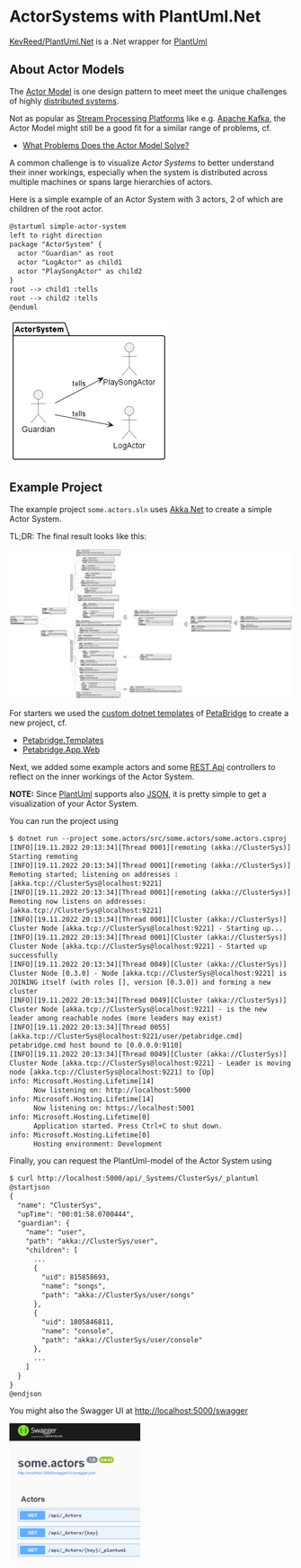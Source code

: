 # ActorSystems with PlantUml.Net

[KevReed/PlantUml.Net](https://github.com/KevReed/PlantUml.Net) is a .Net wrapper for [PlantUml](http://plantuml.com/)

## About Actor Models

The [Actor Model](https://en.wikipedia.org/wiki/Actor_model) is one design pattern to meet meet the unique challenges of highly [distributed systems](https://en.wikipedia.org/wiki/Distributed_computing).

Not as popular as [Stream Processing Platforms](https://en.wikipedia.org/wiki/Stream_processing) like e.g. [Apache Kafka](https://kafka.apache.org/), the Actor Model might still be a good fit for a similar range of problems, cf.

- [What Problems Does the Actor Model Solve?](https://getakka.net/articles/intro/what-problems-does-actor-model-solve.html)

A common challenge is to visualize _Actor Systems_ to better understand their inner workings, especially when the system is distributed across multiple machines or spans large hierarchies of actors.

Here is a simple example of an Actor System with 3 actors, 2 of which are children of the root actor.

```plantuml
@startuml simple-actor-system
left to right direction
package "ActorSystem" {
  actor "Guardian" as root
  actor "LogActor" as child1
  actor "PlaySongActor" as child2
}
root --> child1 :tells
root --> child2 :tells
@enduml
```

![Simple Actor System](./img/actor-systems/simple-actor-system.png)

## Example Project

The example project `some.actors.sln` uses [Akka.Net](https://getakka.net/) to create a simple Actor System.

TL;DR: The final result looks like this:

![Some Actors: ClusterSys](./img/actor-systems/ClusterSys.png)

For starters we used the [custom dotnet templates](https://learn.microsoft.com/en-us/dotnet/core/tools/custom-templates) of [PetaBridge](https://petabridge.com/) to create a new project, cf.

- [Petabridge.Templates](https://github.com/petabridge/petabridge-dotnet-new)
- [Petabridge.App.Web](https://github.com/petabridge/Petabridge.App.Web)

Next, we added some example actors and some [REST Api](https://en.wikipedia.org/wiki/Representational_state_transfer) controllers to reflect on the inner workings of the Actor System.

**NOTE:** Since [PlantUml](https://plantuml.com/) supports also [JSON](https://en.wikipedia.org/wiki/JSON), it is pretty simple to get a visualization of your Actor System.

You can run the project using

```shell
$ dotnet run --project some.actors/src/some.actors/some.actors.csproj
[INFO][19.11.2022 20:13:34][Thread 0001][remoting (akka://ClusterSys)] Starting remoting
[INFO][19.11.2022 20:13:34][Thread 0001][remoting (akka://ClusterSys)] Remoting started; listening on addresses : [akka.tcp://ClusterSys@localhost:9221]
[INFO][19.11.2022 20:13:34][Thread 0001][remoting (akka://ClusterSys)] Remoting now listens on addresses: [akka.tcp://ClusterSys@localhost:9221]
[INFO][19.11.2022 20:13:34][Thread 0001][Cluster (akka://ClusterSys)] Cluster Node [akka.tcp://ClusterSys@localhost:9221] - Starting up...
[INFO][19.11.2022 20:13:34][Thread 0001][Cluster (akka://ClusterSys)] Cluster Node [akka.tcp://ClusterSys@localhost:9221] - Started up successfully
[INFO][19.11.2022 20:13:34][Thread 0049][Cluster (akka://ClusterSys)] Cluster Node [0.3.0] - Node [akka.tcp://ClusterSys@localhost:9221] is JOINING itself (with roles [], version [0.3.0]) and forming a new cluster
[INFO][19.11.2022 20:13:34][Thread 0049][Cluster (akka://ClusterSys)] Cluster Node [akka.tcp://ClusterSys@localhost:9221] - is the new leader among reachable nodes (more leaders may exist)
[INFO][19.11.2022 20:13:34][Thread 0055][akka.tcp://ClusterSys@localhost:9221/user/petabridge.cmd] petabridge.cmd host bound to [0.0.0.0:9110]
[INFO][19.11.2022 20:13:34][Thread 0049][Cluster (akka://ClusterSys)] Cluster Node [akka.tcp://ClusterSys@localhost:9221] - Leader is moving node [akka.tcp://ClusterSys@localhost:9221] to [Up]
info: Microsoft.Hosting.Lifetime[14]
      Now listening on: http://localhost:5000
info: Microsoft.Hosting.Lifetime[14]
      Now listening on: https://localhost:5001
info: Microsoft.Hosting.Lifetime[0]
      Application started. Press Ctrl+C to shut down.
info: Microsoft.Hosting.Lifetime[0]
      Hosting environment: Development
```

Finally, you can request the PlantUml-model of the Actor System using

```shell
$ curl http://localhost:5000/api/_Systems/ClusterSys/_plantuml
@startjson
{
  "name": "ClusterSys",
  "upTime": "00:01:58.0700444",
  "guardian": {
    "name": "user",
    "path": "akka://ClusterSys/user",
    "children": [
      ...
      {
        "uid": 815858693,
        "name": "songs",
        "path": "akka://ClusterSys/user/songs"
      },
      {
        "uid": 1805846811,
        "name": "console",
        "path": "akka://ClusterSys/user/console"
      },
      ...
    ]
  }
}
@endjson
```

You might also the Swagger UI at [http://localhost:5000/swagger](http://localhost:5000/swagger)

![Swagger UI](./img/actor-systems/swagger-ui.png)
